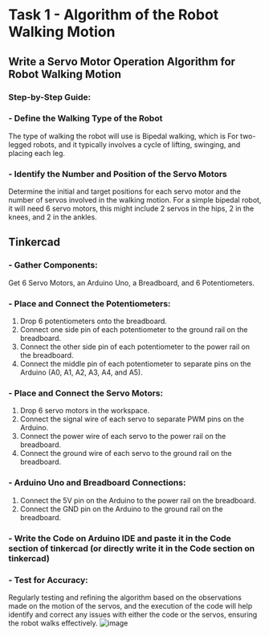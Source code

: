 # Task 1 - Algorithm of the Robot Walking Motion

## Write a Servo Motor Operation Algorithm for Robot Walking Motion
### Step-by-Step Guide: 

### - Define the Walking Type of the Robot
The type of walking the robot will use is Bipedal walking, which is For two-legged robots, and it typically involves a cycle of lifting, swinging, and placing each leg.

### - Identify the Number and Position of the Servo Motors
Determine the initial and target positions for each servo motor and the number of servos involved in the walking motion. For a simple bipedal robot, it will need 6 servo motors, this might include 2 servos in the hips, 2 in the knees, and 2 in the ankles.

## Tinkercad

### - Gather Components:
Get 6 Servo Motors, an Arduino Uno, a Breadboard, and 6 Potentiometers.

### - Place and Connect the Potentiometers:
1.	Drop 6 potentiometers onto the breadboard.
2.	Connect one side pin of each potentiometer to the ground rail on the breadboard.
3.	Connect the other side pin of each potentiometer to the power rail on the breadboard.
4.	Connect the middle pin of each potentiometer to separate pins on the Arduino (A0, A1, A2, A3, A4, and A5).
### - Place and Connect the Servo Motors:
1.	Drop 6 servo motors in the workspace.
2.	Connect the signal wire of each servo to separate PWM pins on the Arduino.
3.	Connect the power wire of each servo to the power rail on the breadboard.
4. Connect the ground wire of each servo to the ground rail on the breadboard.
### - Arduino Uno and Breadboard Connections:
1.	Connect the 5V pin on the Arduino to the power rail on the breadboard.
2.	Connect the GND pin on the Arduino to the ground rail on the breadboard.
### - Write the Code on Arduino IDE and paste it in the Code section of tinkercad (or directly write it in the Code section on tinkercad)

### - Test for Accuracy:
Regularly testing and refining the algorithm based on the observations made on the motion of the servos, and the execution of the code will help identify and correct any issues with either the code or the servos, ensuring the robot walks effectively.
![image](https://github.com/Ghalastic/Robot-Walking-Motion/assets/173709501/84e0dcd4-0fad-42df-a428-c03124eee2c2)

